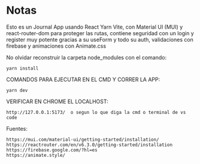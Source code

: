 # Notas
Esto es un Journal App usando React Yarn Vite, con Material UI (MUI) y react-router-dom para proteger las rutas, contiene seguridad con un login y register muy potente gracias a su useForm y todo su auth, validaciones con firebase y animaciones con Animate.css

No olvidar reconstruir la carpeta node_modules con el comando:
```
yarn install
```

COMANDOS PARA EJECUTAR EN EL CMD Y CORRER LA APP:
```
yarn dev
```

VERIFICAR EN CHROME EL LOCALHOST:
```
http://127.0.0.1:5173/  o segun lo que diga la cmd o terminal de vs code
```

Fuentes:
```
https://mui.com/material-ui/getting-started/installation/
https://reactrouter.com/en/v6.3.0/getting-started/installation
https://firebase.google.com/?hl=es
https://animate.style/
```